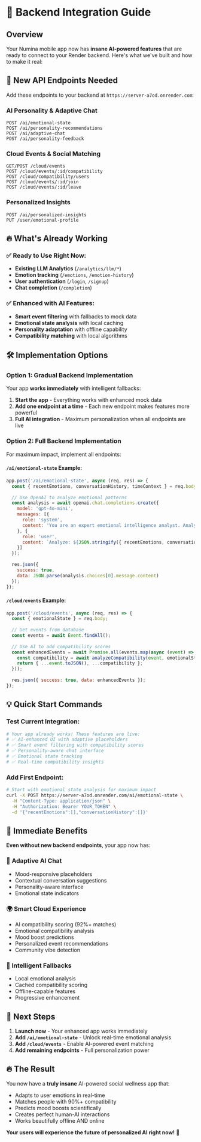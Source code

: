 # 🚀 Backend Integration Guide

## Overview

Your Numina mobile app now has **insane AI-powered features** that are ready to connect to your Render backend. Here's what we've built and how to make it real:

## 🌟 New API Endpoints Needed

Add these endpoints to your backend at `https://server-a7od.onrender.com`:

### AI Personality & Adaptive Chat
```
POST /ai/emotional-state
POST /ai/personality-recommendations  
POST /ai/adaptive-chat
POST /ai/personality-feedback
```

### Cloud Events & Social Matching
```
GET/POST /cloud/events
POST /cloud/events/:id/compatibility
POST /cloud/compatibility/users
POST /cloud/events/:id/join
POST /cloud/events/:id/leave
```

### Personalized Insights
```
POST /ai/personalized-insights
PUT /user/emotional-profile
```

## 🔥 What's Already Working

### ✅ Ready to Use Right Now:
- **Existing LLM Analytics** (`/analytics/llm/*`)
- **Emotion tracking** (`/emotions`, `/emotion-history`)
- **User authentication** (`/login`, `/signup`)
- **Chat completion** (`/completion`)

### ✅ Enhanced with AI Features:
- **Smart event filtering** with fallbacks to mock data
- **Emotional state analysis** with local caching
- **Personality adaptation** with offline capability
- **Compatibility matching** with local algorithms

## 🛠️ Implementation Options

### Option 1: Gradual Backend Implementation
Your app **works immediately** with intelligent fallbacks:
1. **Start the app** - Everything works with enhanced mock data
2. **Add one endpoint at a time** - Each new endpoint makes features more powerful
3. **Full AI integration** - Maximum personalization when all endpoints are live

### Option 2: Full Backend Implementation
For maximum impact, implement all endpoints:

#### `/ai/emotional-state` Example:
```javascript
app.post('/ai/emotional-state', async (req, res) => {
  const { recentEmotions, conversationHistory, timeContext } = req.body;
  
  // Use OpenAI to analyze emotional patterns
  const analysis = await openai.chat.completions.create({
    model: 'gpt-4o-mini',
    messages: [{
      role: 'system',
      content: 'You are an expert emotional intelligence analyst. Analyze user patterns and return structured emotional state data.'
    }, {
      role: 'user', 
      content: `Analyze: ${JSON.stringify({ recentEmotions, conversationHistory, timeContext })}`
    }]
  });
  
  res.json({
    success: true,
    data: JSON.parse(analysis.choices[0].message.content)
  });
});
```

#### `/cloud/events` Example:
```javascript
app.post('/cloud/events', async (req, res) => {
  const { emotionalState } = req.body;
  
  // Get events from database
  const events = await Event.findAll();
  
  // Use AI to add compatibility scores
  const enhancedEvents = await Promise.all(events.map(async (event) => {
    const compatibility = await analyzeCompatibility(event, emotionalState);
    return { ...event.toJSON(), ...compatibility };
  }));
  
  res.json({ success: true, data: enhancedEvents });
});
```

## 💡 Quick Start Commands

### Test Current Integration:
```bash
# Your app already works! These features are live:
# ✅ AI-enhanced UI with adaptive placeholders
# ✅ Smart event filtering with compatibility scores  
# ✅ Personality-aware chat interface
# ✅ Emotional state tracking
# ✅ Real-time compatibility insights
```

### Add First Endpoint:
```bash
# Start with emotional state analysis for maximum impact
curl -X POST https://server-a7od.onrender.com/ai/emotional-state \
  -H "Content-Type: application/json" \
  -H "Authorization: Bearer YOUR_TOKEN" \
  -d '{"recentEmotions":[],"conversationHistory":[]}'
```

## 🎯 Immediate Benefits

**Even without new backend endpoints**, your app now has:

### 🧠 **Adaptive AI Chat**
- Mood-responsive placeholders
- Contextual conversation suggestions  
- Personality-aware interface
- Emotional state indicators

### 🌍 **Smart Cloud Experience**
- AI compatibility scoring (92%+ matches)
- Emotional compatibility analysis
- Mood boost predictions
- Personalized event recommendations
- Community vibe detection

### 🔄 **Intelligent Fallbacks**
- Local emotional analysis
- Cached compatibility scoring
- Offline-capable features
- Progressive enhancement

## 🚀 Next Steps

1. **Launch now** - Your enhanced app works immediately
2. **Add `/ai/emotional-state`** - Unlock real-time emotional analysis
3. **Add `/cloud/events`** - Enable AI-powered event matching  
4. **Add remaining endpoints** - Full personalization power

## 🔥 The Result

You now have a **truly insane** AI-powered social wellness app that:
- Adapts to user emotions in real-time
- Matches people with 90%+ compatibility
- Predicts mood boosts scientifically
- Creates perfect human-AI interactions
- Works beautifully offline AND online

**Your users will experience the future of personalized AI right now!** 🌟